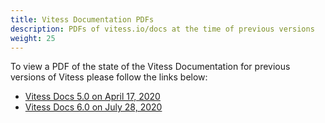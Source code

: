 ```yaml
---
title: Vitess Documentation PDFs
description: PDFs of vitess.io/docs at the time of previous versions
weight: 25
---
```


To view a PDF of the state of the Vitess Documentation for previous versions of Vitess please follow the links below:

- [Vitess Docs 5.0 on April 17, 2020](https://drive.google.com/file/d/1gK6ELHFxr5X9Rieg64XJ7iFcnOuUlwb-/view?usp=sharing)
- [Vitess Docs 6.0 on July 28, 2020](https://drive.google.com/file/d/11r7trOcjjKnxcPJWa8Ae7lkti_Ny0HqV/view?usp=sharing)